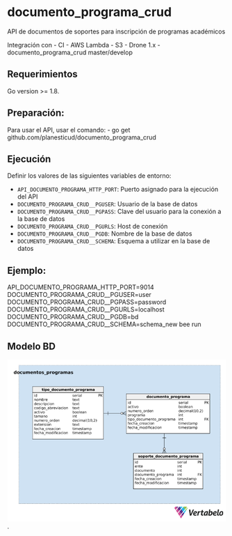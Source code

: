 # documento_programa_crud
API de documentos de soportes para inscripción de programas académicos

Integración con
    - CI
    - AWS Lambda - S3
    - Drone 1.x
    - documento_programa_crud master/develop

## Requerimientos
Go version >= 1.8.

## Preparación:
Para usar el API, usar el comando:
    - go get github.com/planesticud/documento_programa_crud

## Ejecución
Definir los valores de las siguientes variables de entorno:

 - `API_DOCUMENTO_PROGRAMA_HTTP_PORT`: Puerto asignado para la ejecución del API
 - `DOCUMENTO_PROGRAMA_CRUD__PGUSER`: Usuario de la base de datos
 - `DOCUMENTO_PROGRAMA_CRUD__PGPASS`: Clave del usuario para la conexión a la base de datos  
 - `DOCUMENTO_PROGRAMA_CRUD__PGURLS`: Host de conexión
 - `DOCUMENTO_PROGRAMA_CRUD__PGDB`: Nombre de la base de datos
 - `DOCUMENTO_PROGRAMA_CRUD__SCHEMA`: Esquema a utilizar en la base de datos

## Ejemplo:
API_DOCUMENTO_PROGRAMA_HTTP_PORT=9014 DOCUMENTO_PROGRAMA_CRUD__PGUSER=user DOCUMENTO_PROGRAMA_CRUD__PGPASS=password DOCUMENTO_PROGRAMA_CRUD__PGURLS=localhost DOCUMENTO_PROGRAMA_CRUD__PGDB=bd DOCUMENTO_PROGRAMA_CRUD__SCHEMA=schema_new bee run

## Modelo BD
![image](https://github.com/planesticud/documento_programa_crud/blob/develop/modelo_documento_programa_crud.png).
